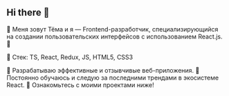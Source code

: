 ## Hi there 👋

👋 Меня зовут Тёма и я — Frontend-разработчик, специализирующийся на создании пользовательских интерфейсов с использованием React.js. 🌟

🔧 Стек: TS, React, Redux, JS, HTML5, CSS3  

🚀 Разрабатываю эффективные и отзывчивые веб-приложения. 
🌱 Постоянно обучаюсь и следую за последними трендами в экосистеме React.
📂 Ознакомьтесь с моими проектами ниже!
